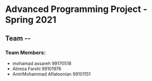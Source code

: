# Advanced Programming Project - Spring 2021
## Team --

### Team Members:
- mohamad assareh 99170518
- Alireza Farshi 99101976
- AmirMohammad Aflatoonian 99101151
